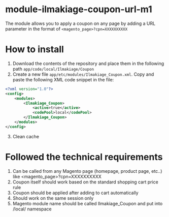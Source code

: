 # module-ilmakiage-coupon-url-m1
The module allows you to apply a coupon on any page by adding a URL parameter in the format of `<magento_page>?cpn=XXXXXXXXXX`

# How to install
1. Download the contents of the repository and place them in the following path `app/code/local/Ilmakiage/Coupon`
2. Create a new file `app/etc/modules/Ilmakiage_Coupon.xml`. Copy and paste the following XML code snippet in the file:
```xml
<?xml version="1.0"?>
<config>
    <modules>
        <Ilmakiage_Coupon>
            <active>true</active>
            <codePool>local</codePool>
        </Ilmakiage_Coupon>
    </modules>
</config>
```
3. Clean cache

# Followed the technical requirements
1. Can be called from any Magento page (homepage, product page, etc..) like <magento_page>?cpn=XXXXXXXXXX
2. Coupon itself should work based on the standard shopping cart price rule
3. Coupon should be applied after adding to cart automatically
4. Should work on the same session only
5. Magento module name should be called Ilmakiage_Coupon and put into /local/ namespace
